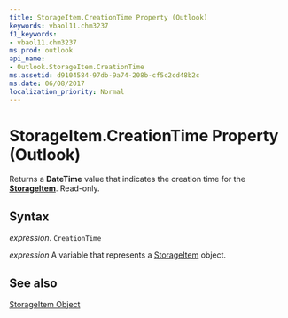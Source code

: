 ```yaml
---
title: StorageItem.CreationTime Property (Outlook)
keywords: vbaol11.chm3237
f1_keywords:
- vbaol11.chm3237
ms.prod: outlook
api_name:
- Outlook.StorageItem.CreationTime
ms.assetid: d9104584-97db-9a74-208b-cf5c2cd48b2c
ms.date: 06/08/2017
localization_priority: Normal
---
```



# StorageItem.CreationTime Property (Outlook)

Returns a  **DateTime** value that indicates the creation time for the **[StorageItem](Outlook.StorageItem.md)**. Read-only.


## Syntax

_expression_. `CreationTime`

_expression_ A variable that represents a [StorageItem](./Outlook.StorageItem.md) object.


## See also


[StorageItem Object](Outlook.StorageItem.md)


